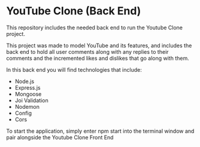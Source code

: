 # YouTube Clone (Back End)

This repository includes the needed back end to run the Youtube Clone project. 

This project was made to model YouTube and its features, and includes the back end to hold all user comments along with any replies to their comments and the incremented likes and dislikes that go along with them. 

In this back end you will find technologies that include:
- Node.js
- Express.js
- Mongoose
- Joi Validation
- Nodemon
- Config
- Cors

To start the application, simply enter npm start into the terminal window and pair alongside the Youtube Clone Front End
